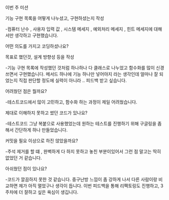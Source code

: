 이번 주 미션

기능 구현 목록을 어떻게 나누셨고, 구현하셨는지 작성

-컴퓨터 난수 , 사용자 입력 값 , 시스템 메세지 , 예외처리 메세지 , 힌트 메세지에 대해서만 생각하고 구현했습니다.

어떤 의도를 가지고 코딩하셨나요?

목표로 했던것, 설계 방향성 등을 작성

-기능 구현 목록에 작성했던 것처럼 하나하나 다 클래스로 나누었고 함수화를 많이 신경쓰면서 구현했습니다.
메서드 하나에 기능 하나만 넣어야지 라는 생각인데 얼마나 잘 되었는지 직접 판단할 정도에 실력이 아니라 .. 피드백 받고 싶습니다.


어려웠던 점은 뭘까요?

-테스트코드에서 많이 고민하고, 함수화 하는 과정이 제일 어려웠습니다.

제대로 이해하지 못하고 썼던 코드가 있나요?

-테스트코드 그냥 복붙으로 사용했었는데
원하는 테스트를 진행하기 위해 구글링을 좀 해서 간단하게 하나 만들었습니다.

커밋을 필요 이상으로 하진 않았을까요?

-주석 제거를 할 떄 , 완벽하게 다 하지 못하고 놓친 부분이있어서 그런 점 말고는 딱히 없었던 거 같습니다.

아쉬웠던 점이 있나요?

-코드가 깔끔하지 못한 것 같습니다.
중구난방 느낌이 좀 강하게 나서
다른 사람이랑 비교하면 제가 아직 멀었구나 생각이 듭니다.
이번 피드백을 통해 리팩토링도 진행하고, 3주차에 더 잘하고 싶은 욕심이 생깁니다.